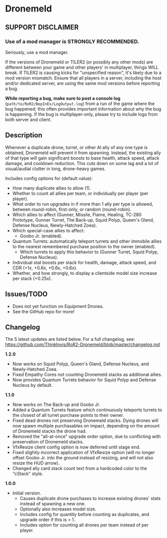﻿
# Dronemeld

## SUPPORT DISCLAIMER

### Use of a mod manager is STRONGLY RECOMMENDED.

Seriously, use a mod manager.

If the versions of Dronemeld or TILER2 (or possibly any other mods) are different between your game and other players' in multiplayer, things WILL break. If TILER2 is causing kicks for "unspecified reason", it's likely due to a mod version mismatch. Ensure that all players in a server, including the host and/or dedicated server, are using the same mod versions before reporting a bug.

**While reporting a bug, make sure to post a console log** (`path/to/RoR2/BepInEx/LogOutput.log`) from a run of the game where the bug happened; this often provides important information about why the bug is happening. If the bug is multiplayer-only, please try to include logs from both server and client.

## Description

Whenever a duplicate drone, turret, or other AI ally of any one type is obtained, Dronemeld will prevent it from spawning. Instead, the existing ally of that type will gain significant boosts to base health, attack speed, attack damage, and cooldown reduction. This cuts down on some lag and a lot of visual/audial clutter in long, drone-heavy games.

Includes config options for (default value):

- How many duplicate allies to allow (1).
- Whether to count all allies per team, or individually per player (per player).
- What order to run upgrades in if more than 1 ally per type is allowed, between round-robin, first-only, or random (round-robin).
- Which allies to affect (Gunner, Missile, Flame, Healing, TC-280 Prototype, Gunner Turret, The Back-up, Squid Polyp, Queen's Gland, Defense Nucleus, Newly-Hatched Zoea).
- Which special-case allies to affect:
	- Goobo Jr. (enabled).
- Quantum Turrets: automatically teleport turrets and other immobile allies to the nearest remembered purchase position to the owner (enabled).
	- Which turrets to apply this behavior to (Gunner Turret, Squid Polyp, Defense Nucleus).
- Individual stat boosts per stack for health, damage, attack speed, and CDR (+1x, +0.6x, +0.6x, +0.6x).
- Whether, and how strongly, to display a clientside model size increase per stack (+0.25x).

## Issues/TODO

- Does not yet function on Equipment Drones.
- See the GitHub repo for more!

## Changelog

The 5 latest updates are listed below. For a full changelog, see: https://github.com/ThinkInvis/RoR2-Dronemeld/blob/master/changelog.md

**1.2.0**

- Now works on Squid Polyp, Queen's Gland, Defense Nucleus, and Newly-Hatched Zoea.
- Fixed Empathy Cores not counting Dronemeld stacks as additional allies.
- Now provides Quantum Turrets behavior for Squid Polyp and Defense Nucleus by default.

**1.1.0**

- Now works on The Back-up and Goobo Jr.
- Added a Quantum Turrets feature which continuously teleports turrets to the closest of all turret purchase points to their owner.
- Fixed dead drones not preserving Dronemeld stacks. Dying drones will now spawn multiple purchasables on impact, depending on the amount of Dronemeld stacks the drone had.
- Removed the "all-at-once" upgrade order option, due to conflicting with preservation of Dronemeld stacks.
- VfxResize client config option is now deferred until stage end.
- Fixed slightly incorrect application of VfxResize option (will no longer offset Goobo Jr. into the ground instead of resizing, and will not also resize the HUD arrow).
- Changed ally card stack count text from a hardcoded color to the "cStack" style.

**1.0.0**

- Initial version.
	- Causes duplicate drone purchases to increase existing drones' stats instead of spawning a new one.
	- Optionally also increases model size.
	- Includes config for quantity before counting as duplicates, and upgrade order if this is > 1.
	- Includes option for counting all drones per team instead of per player.